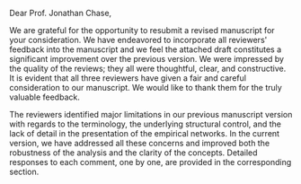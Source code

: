 Dear Prof. Jonathan Chase, 

We are grateful for the opportunity to resubmit a revised manuscript for your consideration. 
We have endeavored to incorporate all reviewers' feedback into the manuscript and we feel the attached draft constitutes a significant improvement over the previous version. 
We were impressed by the quality of the reviews; they all were thoughtful, clear, and constructive. 
It is evident that all three reviewers have given a fair and careful consideration to our manuscript. 
We would like to thank them for the truly valuable feedback. 

The reviewers identified major limitations in our previous manuscript version with regards to the terminology, the underlying structural control, and the lack of detail in the presentation of the empirical networks. 
In the current version, we have addressed all these concerns and improved both the robustness of the analysis and the clarity of the concepts. 
Detailed responses to each comment, one by one, are provided in the corresponding section. 
